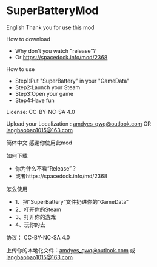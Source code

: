 # SuperBatteryMod

English
Thank you for use this mod

How to download
* Why don't you watch "release"?
* Or https://spacedock.info/mod/2368

How to use
* Step1:Put "SuperBattery" in your "GameData"
* Step2:Launch your Steam
* Step3:Open your game
* Step4:Have fun

License: CC-BY-NC-SA 4.0

Upload your Localization : amdyes_qwq@outlook.com OR langbaobao1015@163.com

简体中文
感谢你使用此mod

如何下载
* 你为什么不看“Release”？
* 或者https://spacedock.info/md/2368

怎么使用
* 1、把“SuperBattery”文件扔进你的“GameData”
* 2、打开你的Steam
* 3、打开你的游戏
* 4、玩你的去

协议： CC-BY-NC-SA 4.0

上传你的本地化文件：amdyes_qwq@outlook.com 或 langbaobao1015@163.com
